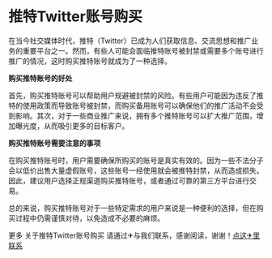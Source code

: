 # 推特Twitter账号购买

在当今社交媒体时代，推特（Twitter）已成为人们获取信息、交流思想和推广业务的重要平台之一。然而，有些人可能会面临推特账号被封禁或需要多个账号进行推广的情况，这时购买推特账号就成为了一种选择。

**购买推特账号的好处**

首先，购买推特账号可以帮助用户规避被封禁的风险。有些用户可能因为违反了推特的使用政策而导致账号被封禁，而购买备用账号可以确保他们的推广活动不会受到影响。其次，对于一些商业推广来说，拥有多个推特账号可以扩大推广范围，增加曝光度，从而吸引更多的目标客户。

**购买推特账号需要注意的事项**

在购买推特账号时，用户需要确保所购买的账号是真实有效的。因为一些不法分子会以低价出售大量虚假账号，这些账号一经使用就会被推特封禁，从而造成损失。因此，建议用户选择正规渠道购买推特账号，或者通过可靠的第三方平台进行交易。

总的来说，购买推特账号对于一些特定需求的用户来说是一种便利的选择，但在购买过程中仍需谨慎对待，以免造成不必要的麻烦。

更多 关于推特Twitter账号购买 请通过✈与我们联系，感谢阅读，谢谢！[点这✈里联系](https://d.k02.cc)